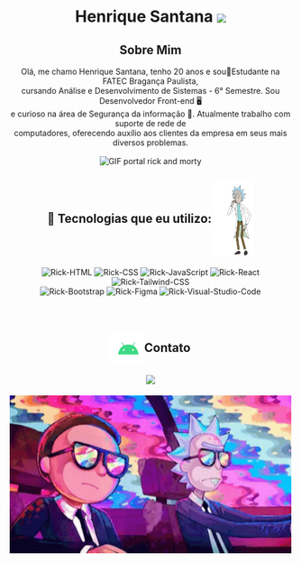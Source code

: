 <div align="center">
  
<h1 align="center"> Henrique Santana <img align="center" src="https://cdn-icons-png.flaticon.com/512/3242/3242257.png" width="70"/></h1>




  ## Sobre Mim
  Olá, me chamo Henrique Santana, tenho 20 anos e sou📕Estudante na FATEC Bragança Paulista, </br> cursando Análise e Desenvolvimento de Sistemas - 6° Semestre. Sou Desenvolvedor Front-end 🖥 </br> e curioso na área de Segurança da informação 🔐. Atualmente trabalho com suporte de rede de</br> computadores, oferecendo auxílio aos clientes da empresa em seus mais diversos problemas.



  <img align="center" alt="GIF portal rick and morty" src="./portalRickAndMorty.gif"/>
</div>




<div align="center">
  
## 🚀 Tecnologias que eu utilizo: <img align="center" alt="gif do t-rex da google com coração" src="./rick.gif" width="70">
</div>
<div align="center">
  <img alt="Rick-HTML" src="https://img.shields.io/badge/HTML5-E34F26?style=for-the-badge&logo=html5&logoColor=white" />
  <img alt="Rick-CSS" src="https://img.shields.io/badge/CSS3-1572B6?style=for-the-badge&logo=css3&logoColor=white" />
  <img alt="Rick-JavaScript" src="https://img.shields.io/badge/JavaScript-323330?style=for-the-badge&logo=javascript&logoColor=F7DF1E" />
  <img alt="Rick-React" src="https://img.shields.io/badge/React-20232A?style=for-the-badge&logo=react&logoColor=61DAFB" />
  <img alt="Rick-Tailwind-CSS" src="https://img.shields.io/badge/Tailwind_CSS-38B2AC?style=for-the-badge&logo=tailwind-css&logoColor=white" />
  <br />
  <img alt="Rick-Bootstrap" src="https://img.shields.io/badge/Bootstrap-563D7C?style=for-the-badge&logo=bootstrap&logoColor=white" />
  <img alt="Rick-Figma" src="https://img.shields.io/badge/Figma-F24E1E?style=for-the-badge&logo=figma&logoColor=white" />
  <img alt="Rick-Visual-Studio-Code" src="https://img.shields.io/badge/Visual_Studio_Code-0078D4?style=for-the-badge&logo=visual%20studio%20code&logoColor=white" />
  
</div>
<br>


<br/>


<div align="center">
  <h2 align="center"><img align="center" alt="gif android mobile" src="https://github.com/rick-silva/rick-silva/blob/main/giphyAndroid.gif?raw=true" width="60">Contato </h2>
  <a href="https://www.linkedin.com/in/henrique-santana-445357198" target="_blank"><img src="https://img.shields.io/badge/LinkedIn-0077B5?style=for-the-badge&logo=linkedin&logoColor=white" target="_blank"></a>
</div>
<br />
<div align="center">
  <img alt="GIF rick and morty" src="./rickAndMorty.gif" width="500" />
</div>

